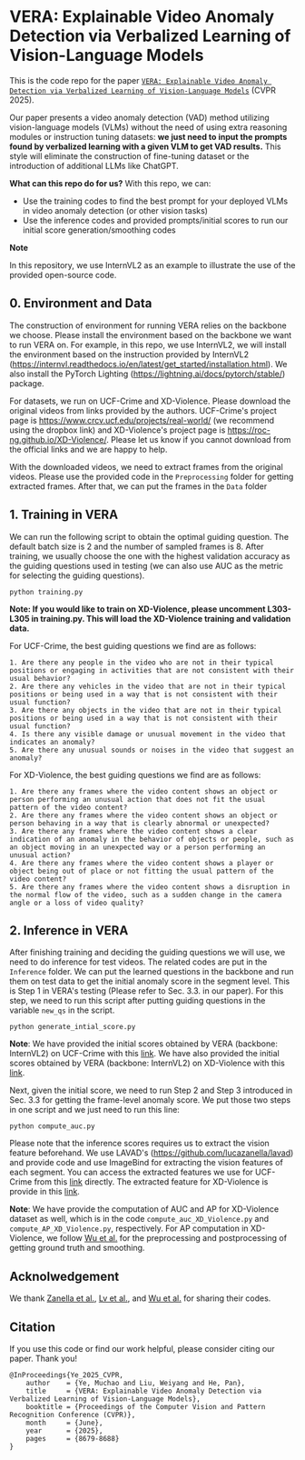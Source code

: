 # VERA: Explainable Video Anomaly Detection via Verbalized Learning of Vision-Language Models
This is the code repo for the paper [`VERA: Explainable Video Anomaly Detection via Verbalized Learning of Vision-Language Models`](https://vera-framework.github.io/) (CVPR 2025).

Our paper presents a video anomaly detection (VAD) method utilizing vision-language models (VLMs) without the need of using extra reasoning modules or instruction tuning datasets: **we just need to input the prompts found by verbalized learning with a given VLM to get VAD results.** This style will eliminate the construction of fine-tuning dataset or the introduction of additional LLMs like ChatGPT. 

**What can this repo do for us?**
With this repo, we can:
* Use the training codes to find the best prompt for your deployed VLMs in video anomaly detection (or other vision tasks)
* Use the inference codes and provided prompts/initial scores to run our initial score generation/smoothing codes

**Note**

In this repository, we use InternVL2 as an example to illustrate the use of the provided open-source code.

## 0. Environment and Data


The construction of environment for running VERA relies on the backbone we choose. Please install the environment based on the backbone we want to run VERA on. For example, in this repo, we use InternVL2, we will install the environment based on the instruction provided by InternVL2 (https://internvl.readthedocs.io/en/latest/get_started/installation.html). We also install the PyTorch Lighting (https://lightning.ai/docs/pytorch/stable/) package.

For datasets, we run on UCF-Crime and XD-Violence. Please download the original videos from links provided by the authors. UCF-Crime's project page is https://www.crcv.ucf.edu/projects/real-world/ (we recommend using the dropbox link) and XD-Violence's project page is https://roc-ng.github.io/XD-Violence/. Please let us know if you cannot download from the official links and we are happy to help. 

With the downloaded videos, we need to extract frames from the original videos. Please use the provided code in the `Preprocessing` folder for getting extracted frames. After that, we can put the frames in the `Data` folder

## 1. Training in VERA
We can run the following script to obtain the optimal guiding question. The default batch size is 2 and the number of sampled frames is 8. After training, we usually choose the one with the highest validation accuracy as the guiding questions used in testing (we can also use AUC as the metric for selecting the guiding questions).
```
python training.py
```
**Note: If you would like to train on XD-Violence, please uncomment L303-L305 in training.py. This will load the XD-Violence training and validation data.**


For UCF-Crime, the best guiding questions we find are as follows:
```
1. Are there any people in the video who are not in their typical positions or engaging in activities that are not consistent with their usual behavior?
2. Are there any vehicles in the video that are not in their typical positions or being used in a way that is not consistent with their usual function?
3. Are there any objects in the video that are not in their typical positions or being used in a way that is not consistent with their usual function?
4. Is there any visible damage or unusual movement in the video that indicates an anomaly?
5. Are there any unusual sounds or noises in the video that suggest an anomaly?
```

For XD-Violence, the best guiding questions we find are as follows:
```
1. Are there any frames where the video content shows an object or person performing an unusual action that does not fit the usual pattern of the video content?
2. Are there any frames where the video content shows an object or person behaving in a way that is clearly abnormal or unexpected?
3. Are there any frames where the video content shows a clear indication of an anomaly in the behavior of objects or people, such as an object moving in an unexpected way or a person performing an unusual action?
4. Are there any frames where the video content shows a player or object being out of place or not fitting the usual pattern of the video content?
5. Are there any frames where the video content shows a disruption in the normal flow of the video, such as a sudden change in the camera angle or a loss of video quality?
```

## 2. Inference in VERA 
After finishing training and deciding the guiding questions we will use, we need to do inference for test videos. The related codes are put in the `Inference` folder. We can put the learned questions in the backbone and run them on test data to get the initial anomaly score in the segment level. This is Step 1 in VERA's testing (Please refer to Sec. 3.3. in our paper). For this step, we need to run this script after putting guiding questions in the variable ```new_qs``` in the script.

```
python generate_intial_score.py
```

**Note**: We have provided the initial scores obtained by VERA (backbone: InternVL2) on UCF-Crime with this [link](https://drive.google.com/file/d/1LIvPUE7Pv7tPxtXjpOU0sOpSZs6Y7xGv/view?usp=drive_link). We have also provided the initial scores obtained by VERA (backbone: InternVL2) on XD-Violence with this [link](https://drive.google.com/file/d/113rhslKnIE7CKeWd0HKiy8FWp0QJ5OxH/view?usp=drive_link).

Next, given the initial score, we need to run Step 2 and Step 3 introduced in Sec. 3.3 for getting the frame-level anomaly score. We put those two steps in one script and we just need to run this line:

```
python compute_auc.py
```

Please note that the inference scores requires us to extract the vision feature beforehand. We use LAVAD's (https://github.com/lucazanella/lavad) and provide code and use ImageBind for extracting the vision features of each segment. You can access the extracted features we use for UCF-Crime from this [link](https://drive.google.com/file/d/1gwkgIKiPg6fpRaO5yXkxuRcN3X1-97LF/view?usp=drive_link) directly. The extracted feature for XD-Violence is provide in this [link](https://drive.google.com/file/d/1_bN5TRYPpaFpLpf_M7YniRwWeOZgNJtI/view?usp=sharing).

**Note**: We have provide the computation of AUC and AP for XD-Violence dataset as well, which is in the code ```compute_auc_XD_Violence.py``` and ```compute_AP_XD_Violence.py```, respectively. For AP computation in XD-Violence, we follow [Wu et al.](https://roc-ng.github.io/XD-Violence/) for the preprocessing and postprocessing of getting ground truth and smoothing. 

## Acknolwedgement
We thank [Zanella et al.](https://github.com/lucazanella/lavad), [Lv et al.](https://github.com/ktr-hubrt/VAD-LLaMA), and [Wu et al.](https://roc-ng.github.io/XD-Violence/) for sharing their codes.


## Citation
If you use this code or find our work helpful, please consider citing our paper. Thank you!
```
@InProceedings{Ye_2025_CVPR,
    author    = {Ye, Muchao and Liu, Weiyang and He, Pan},
    title     = {VERA: Explainable Video Anomaly Detection via Verbalized Learning of Vision-Language Models},
    booktitle = {Proceedings of the Computer Vision and Pattern Recognition Conference (CVPR)},
    month     = {June},
    year      = {2025},
    pages     = {8679-8688}
}
```
